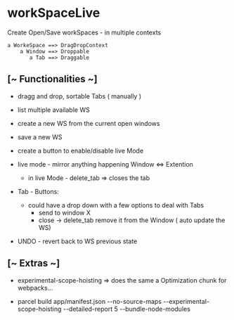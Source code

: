 # workSpaceLive

  Create Open/Save workSpaces - in multiple contexts

    a WorkeSpace ==> DragDropContext
        a Window ==> Droppable
           a Tab ==> Draggable

## [~ Functionalities ~]
  - dragg and drop, sortable Tabs ( manually )
  - list multiple available WS
  - create a new WS from the current open windows
  - save a new WS 
  - create a button to enable/disable live Mode
  - live mode - mirror anything happening Window <=> Extention
      + in live Mode - delete_tab => closes the tab

  - Tab - Buttons:
      + could have a drop down with a few options to deal with Tabs
          - send to window X 
          - close -> delete_tab remove it from the Window ( auto update the WS)

  - UNDO - revert back to WS previous state

## [~ Extras ~] 
 - experimental-scope-hoisting => does the same a Optimization chunk for webpacks...

- parcel build app/manifest.json --no-source-maps --experimental-scope-hoisting --detailed-report 5 --bundle-node-modules
